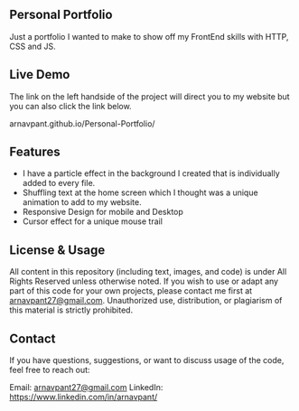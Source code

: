 ## Personal Portfolio

Just a portfolio I wanted to make to show off my FrontEnd skills with HTTP, CSS and JS.

## Live Demo

The link on the left handside of the project will direct you to my website but you can also click the link below.

arnavpant.github.io/Personal-Portfolio/


## Features

- I have a particle effect in the background I created that is individually added to every file.
- Shuffling text at the home screen which I thought was a unique animation to add to my website.
- Responsive Design for mobile and Desktop
- Cursor effect for a unique mouse trail


## License & Usage

All content in this repository (including text, images, and code) is under All Rights Reserved unless otherwise noted.
If you wish to use or adapt any part of this code for your own projects, please contact me first at arnavpant27@gmail.com. Unauthorized use, distribution, or plagiarism of this material is strictly prohibited.

## Contact

If you have questions, suggestions, or want to discuss usage of the code, feel free to reach out:

Email: arnavpant27@gmail.com
LinkedIn: https://www.linkedin.com/in/arnavpant/


